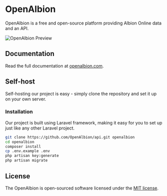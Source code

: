 # OpenAlbion

OpenAlbion is a free and open-source platform providing Albion Online data and an API.

![OpenAlbion Preview](https://res.cloudinary.com/pyaesoneaung/image/upload/v1685124262/openalbion/preview.png)

## Documentation

Read the full documentation at [openalbion.com](https://openalbion.com).

## Self-host

Self-hosting our project is easy - simply clone the repository and set it up on your own server.

### Installation

Our project is built using Laravel framework, making it easy for you to set up just like any other Laravel project.

```bash
git clone https://github.com/OpenAlbion/api.git openalbion
cd openalbion
composer install
cp .env.example .env
php artisan key:generate
php artisan migrate
```

## License

The OpenAlbion is open-sourced software licensed under the [MIT license](https://opensource.org/license/mit/).
